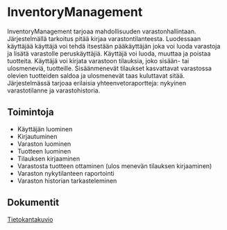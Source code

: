 # InventoryManagement

InventoryManagement tarjoaa mahdollisuuden varastonhallintaan. 
Järjestelmällä tarkoitus pitää kirjaa varastontilanteesta. 
Luodessaan käyttäjää käyttäjä voi tehdä itsestään pääkäyttäjän joka voi luoda varastoja ja lisätä varastolle peruskäyttäjiä. 
Käyttäjä voi luoda, muuttaa ja poistaa tuotteita. Käyttäjä voi kirjata varastoon tilauksia, joko sisään- tai ulosmeneviä, tuotteille. 
Sisäänmenevät tilaukset kasvattavat varastossa olevien tuotteiden saldoa ja ulosmenevät taas kuluttavat sitää.
Järjestelmässä tarjoaa erilaisia yhteenvetoraportteja: nykyinen varastotilanne ja  varastohistoria.

## Toimintoja
* Käyttäjän luominen
* Kirjautuminen
* Varaston luominen
* Tuotteen luominen
* Tilauksen kirjaaminen
* Varastosta tuotteen ottaminen (ulos menevän tilauksen kirjaaminen)
* Varaston nykytilanteen raportointi
* Varaston historian tarkasteleminen

## Dokumentit

[Tietokantakuvio](https://github.com/jkukko/InventoryManagement/blob/master/documents/pictures/tietokantakaavio.png)
